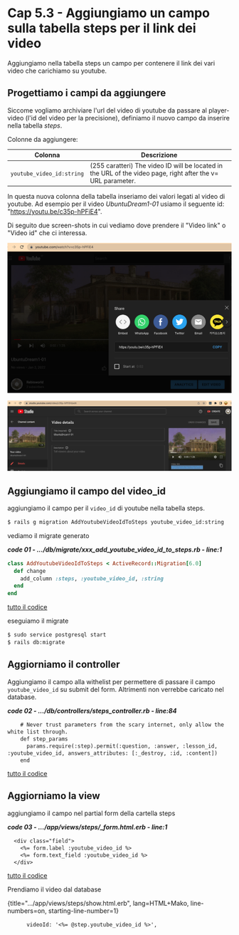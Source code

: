 # <a name="top"></a> Cap 5.3 - Aggiungiamo un campo sulla tabella steps per il link dei video

Aggiungiamo nella tabella steps un campo per contenere il link dei vari video che carichiamo su youtube.



## Progettiamo i campi da aggiungere

Siccome vogliamo archiviare l'url del video di youtube da passare al player-video (l'id del video per la precisione), definiamo il nuovo campo da inserire nella tabella *steps*.

Colonne da aggiungere:

Colonna                   | Descrizione
------------------------- | -----------------------
`youtube_video_id:string` | (255 caratteri) The video ID will be located in the URL of the video page, right after the v= URL parameter.


In questa nuova colonna della tabella inseriamo dei valori legati al video di youtube.
Ad esempio per il video *UbuntuDream1-01* usiamo il seguente id: "https://youtu.be/c35p-hPFiE4".

Di seguito due screen-shots in cui vediamo dove prendere il "Video link" o "Video id" che ci interessa.

![fig01](https://github.com/flaviobordonidev/leanpubabrandnewcms/blob/master/56-ubuntudream/05-steps-show_video_with_events/03_fig01-youtube_video_id.png)


![fig02](https://github.com/flaviobordonidev/leanpubabrandnewcms/blob/master/56-ubuntudream/05-steps-show_video_with_events/03_fig02-youtube_video_id.png)



## Aggiungiamo il campo del video_id

aggiungiamo il campo per il `video_id` di youtube nella tabella steps.
 
```bash
$ rails g migration AddYoutubeVideoIdToSteps youtube_video_id:string
```

vediamo il migrate generato

***code 01 - .../db/migrate/xxx_add_youtube_video_id_to_steps.rb - line:1***

```ruby
class AddYoutubeVideoIdToSteps < ActiveRecord::Migration[6.0]
  def change
    add_column :steps, :youtube_video_id, :string
  end
end
```

[tutto il codice](https://github.com/flaviobordonidev/leanpubabrandnewcms/blob/master/56-ubuntudream/05-step-answers/04_01-db-migrate-xxx_add_youtube_video_id_to_steps.rb)


eseguiamo il migrate 

```bash
$ sudo service postgresql start
$ rails db:migrate
```



## Aggiorniamo il controller

Aggiungiamo il campo alla withelist per permettere di passare il campo `youtube_video_id` su submit del form. Altrimenti non verrebbe caricato nel database.

***code 02 - .../db/controllers/steps_controller.rb - line:84***

```
    # Never trust parameters from the scary internet, only allow the white list through.
    def step_params
      params.require(:step).permit(:question, :answer, :lesson_id, :youtube_video_id, answers_attributes: [:_destroy, :id, :content])
    end
```

[tutto il codice](https://github.com/flaviobordonidev/leanpubabrandnewcms/blob/master/56-ubuntudream/05-step-answers/04_02-controllers-steps_controller.rb)



## Aggiorniamo la view

aggiungiamo il campo nel partial form della cartella steps

***code 03 - .../app/views/steps/_form.html.erb - line:1***

```
  <div class="field">
    <%= form.label :youtube_video_id %>
    <%= form.text_field :youtube_video_id %>
  </div>
```

[tutto il codice](https://github.com/flaviobordonidev/leanpubabrandnewcms/blob/master/56-ubuntudream/05-step-answers/04_02-controllers-steps_controller.rb)

Prendiamo il video dal database

{title=".../app/views/steps/show.html.erb", lang=HTML+Mako, line-numbers=on, starting-line-number=1}
```
      videoId: '<%= @step.youtube_video_id %>',
```
